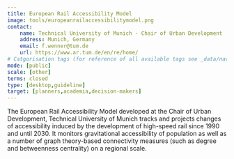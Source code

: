 ```yaml
---
title: European Rail Accessibility Model 
image: tools/europeanrailaccessibilitymodel.png
contact:
    name: Technical University of Munich - Chair of Urban Development
    address: Munich, Germany
    email: f.wenner@tum.de 
    url: https://www.ar.tum.de/en/re/home/ 
# Catgorisation tags (for reference of all available tags see _data/navigation_tools.yml file):
mode: [public]
scale: [other]
terms: closed
type: [desktop,guideline]
target: [planners,academia,decision-makers]
---
```


The European Rail Accessibility Model developed at the Chair of Urban Development, Technical University of Munich tracks and projects changes of accessibility induced by the development of high-speed rail since 1990 and until 2030. It monitors gravitational accessibility of population as well as a number of graph theory-based connectivity measures (such as degree and betweenness centrality) on a regional scale. 